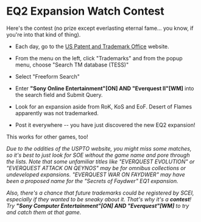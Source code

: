 # EQ2 Expansion Watch Contest

Here's the contest (no prize except everlasting eternal fame... you know, if you're into that kind of thing).


 * Each day, go to the [US Patent and Trademark Office](http://uspto.gov) website.

 * From the menu on the left, click "Trademarks" and from the popup menu, choose "Search TM database (TESS)"

 * Select "Freeform Search"

 * Enter **"Sony Online Entertainment"[ON] AND "Everquest II"[WM]** into the search field and Submit Query.

 * Look for an expansion aside from RoK, KoS and EoF. Desert of Flames apparently was not trademarked.

 * Post it everywhere -- you have just discovered the new EQ2 expansion!




This works for other games, too!

*Due to the oddities of the USPTO website, you might miss some matches, so it's best to just look for SOE without the game name and pore through the lists. Note that some unfamiliar titles like "EVERQUEST EVOLUTION" or "EVERQUEST ATTACK ON QEYNOS" may be for omnibus collections or undeveloped expansions. "EVERQUEST WAR ON FAYDWER" may have been a proposed name for the "Secrets of Faydwer" EQ1 expansion.*

*Also, there's a chance that future trademarks could be registered by SCEI, especially if they wanted to be sneaky about it. That's why it's a **contest**! Try **"Sony Computer Entertainment"[ON] AND "Everquest"[WM]** to try and catch them at that game.*

